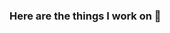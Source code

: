 ### Here are the things I work on 👋

<!--
**SavvyOsive/SavvyOsive** is a ✨ _special_ ✨ repository because its `README.md` (this file) appears on your GitHub profile.

Here are some ideas to get you started:

- 🔭 I’m currently working on Documentation
- 🌱 I’m currently learning documentation as code 
- 👯 I’m looking to collaborate on documentation 
- 🤔 I’m looking for help with gsod 
- 📫 How to reach me: [TeamOsive](https://osive.tk/team/)
-->
